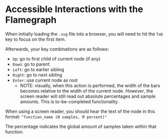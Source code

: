 # Accessible Interactions with the Flamegraph

When initially loading the `.svg` file into a browser, you will need to hit the `Tab` key to focus on the first item.

Afterwards, your key combinations are as follows:

- `Up`: go to first child of current node (if any)
- `Down`: go to parent
- `Left`: go to earlier sibling
- `Right`: go to next sibling
- `Enter`: use current node as root
    - NOTE: visually, when this action is performed, the width of the bars becomes relative to the width of the current node. _However_, the screen reader will still read out absolute percentages and sample amounts. This is to-be-completed functionality.

When using a screen reader, you should hear the text of the node in this format: `"function_name (N samples, M percent)"`

The percentage indicates the global amount of samples taken within that function.
